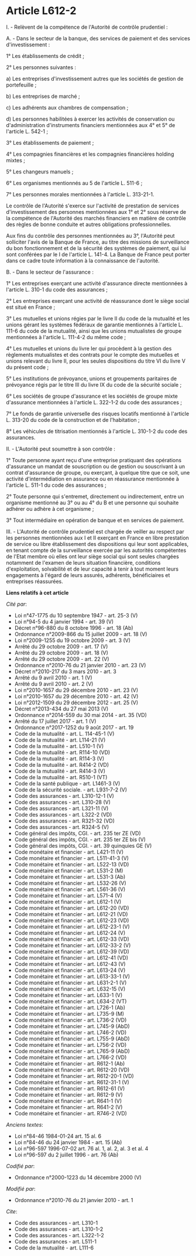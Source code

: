 # Article L612-2

I. - Relèvent de la compétence de l'Autorité de contrôle prudentiel : 

A. - Dans le secteur de la banque, des services de paiement et des services d'investissement : 

1° Les établissements de crédit ; 

2° Les personnes suivantes : 

a) Les entreprises d'investissement autres que les sociétés de gestion de portefeuille ; 

b) Les entreprises de marché ; 

c) Les adhérents aux chambres de compensation ; 

d) Les personnes habilitées à exercer les activités de conservation ou d'administration d'instruments financiers mentionnées
aux 4° et 5° de l'article L. 542-1 ; 

3° Les établissements de paiement ; 

4° Les compagnies financières et les compagnies financières holding mixtes ; 

5° Les changeurs manuels ; 

6° Les organismes mentionnés au 5 de l'article L. 511-6 ; 

7° Les personnes morales mentionnées à l'article L. 313-21-1. 

Le contrôle de l'Autorité s'exerce sur l'activité de prestation de services d'investissement des personnes mentionnées aux 1°
et 2° sous réserve de la compétence de l'Autorité des marchés financiers en matière de contrôle des règles de bonne conduite
et autres obligations professionnelles. 

Aux fins du contrôle des personnes mentionnées au 3°, l'Autorité peut solliciter l'avis de la Banque de France, au titre des
missions de surveillance du bon fonctionnement et de la sécurité des systèmes de paiement, qui lui sont conférées par le I de
l'article L. 141-4. La Banque de France peut porter dans ce cadre toute information à la connaissance de l'autorité. 

B. - Dans le secteur de l'assurance : 

1° Les entreprises exerçant une activité d'assurance directe mentionnées à l'article L. 310-1 du code des assurances ; 

2° Les entreprises exerçant une activité de réassurance dont le siège social est situé en France ; 

3° Les mutuelles et unions régies par le livre II du code de la mutualité et les unions gérant les systèmes fédéraux de
garantie mentionnés à l'article L. 111-6 du code de la mutualité, ainsi que les unions mutualistes de groupe mentionnées à
l'article L. 111-4-2 du même code ; 

4° Les mutuelles et unions du livre Ier qui procèdent à la gestion des règlements mutualistes et des contrats pour le compte
des mutuelles et unions relevant du livre II, pour les seules dispositions du titre VI du livre V du présent code ; 

5° Les institutions de prévoyance, unions et groupements paritaires de prévoyance régis par le titre III du livre IX du code
de la sécurité sociale ; 

6° Les sociétés de groupe d'assurance et les sociétés de groupe mixte d'assurance mentionnées à l'article L. 322-1-2 du code
des assurances ; 

7° Le fonds de garantie universelle des risques locatifs mentionné à l'article L. 313-20 du code de la construction et de
l'habitation ; 

8° Les véhicules de titrisation mentionnés à l'article L. 310-1-2 du code des assurances. 

II. - L'Autorité peut soumettre à son contrôle : 

1° Toute personne ayant reçu d'une entreprise pratiquant des opérations d'assurance un mandat de souscription ou de gestion
ou souscrivant à un contrat d'assurance de groupe, ou exerçant, à quelque titre que ce soit, une activité d'intermédiation en
assurance ou en réassurance mentionnée à l'article L. 511-1 du code des assurances ; 

2° Toute personne qui s'entremet, directement ou indirectement, entre un organisme mentionné au 3° ou au 4° du B et une
personne qui souhaite adhérer ou adhère à cet organisme ; 

3° Tout intermédiaire en opération de banque et en services de paiement. 

III. - L'Autorité de contrôle prudentiel est chargée de veiller au respect par les personnes mentionnées aux I et II exerçant
en France en libre prestation de service ou libre établissement des dispositions qui leur sont applicables, en tenant compte
de la surveillance exercée par les autorités compétentes de l'Etat membre où elles ont leur siège social qui sont seules
chargées notamment de l'examen de leurs situation financière, conditions d'exploitation, solvabilité et de leur capacité à
tenir à tout moment leurs engagements à l'égard de leurs assurés, adhérents, bénéficiaires et entreprises réassurées.

**Liens relatifs à cet article**

_Cité par_:

  - Loi n°47-1775 du 10 septembre 1947 - art. 25-3 (V)
  - Loi n°94-5 du 4 janvier 1994 - art. 39 (V)
  - Décret n°96-880 du 8 octobre 1996 - art. 18 (Ab)
  - Ordonnance n°2009-866 du 15 juillet 2009 - art. 18 (V)
  - Loi n°2009-1255 du 19 octobre 2009 - art. 3 (V)
  - Arrêté du 29 octobre 2009 - art. 17 (V)
  - Arrêté du 29 octobre 2009 - art. 18 (V)
  - Arrêté du 29 octobre 2009 - art. 22 (V)
  - Ordonnance n°2010-76 du 21 janvier 2010 - art. 23 (V)
  - Décret n°2010-217 du 3 mars 2010 - art. 3
  - Arrêté du 9 avril 2010 - art. 1 (V)
  - Arrêté du 9 avril 2010 - art. 2 (V)
  - Loi n°2010-1657 du 29 décembre 2010 - art. 23 (V)
  - Loi n°2010-1657 du 29 décembre 2010 - art. 42 (V)
  - Loi n°2012-1509 du 29 décembre 2012 - art. 25 (V)
  - Décret n°2013-434 du 27 mai 2013 (V)
  - Ordonnance n°2014-559 du 30 mai 2014 - art. 35 (VD)
  - Arrêté du 17 juillet 2017 - art. 1 (V)
  - Ordonnance n°2017-1252 du 9 août 2017 - art. 19
  - Code de la mutualité - art. L. 114-45-1 (V)
  - Code de la mutualité - art. L114-21 (V)
  - Code de la mutualité - art. L510-1 (V)
  - Code de la mutualité - art. R114-10 (VD)
  - Code de la mutualité - art. R114-3 (V)
  - Code de la mutualité - art. R414-2 (VD)
  - Code de la mutualité - art. R414-3 (V)
  - Code de la mutualité - art. R510-1 (VT)
  - Code de la santé publique - art. L1461-3 (V)
  - Code de la sécurité sociale. - art. L931-7-2 (V)
  - Code des assurances - art. L310-12-1 (V)
  - Code des assurances - art. L310-28 (V)
  - Code des assurances - art. L321-11 (V)
  - Code des assurances - art. L322-2 (VD)
  - Code des assurances - art. R321-32 (VD)
  - Code des assurances - art. R324-5 (V)
  - Code général des impôts, CGI. - art. 235 ter ZE (VD)
  - Code général des impôts, CGI. - art. 235 ter ZE bis (V)
  - Code général des impôts, CGI. - art. 39 quinquies GE (V)
  - Code monétaire et financier - art. L421-11 (V)
  - Code monétaire et financier - art. L511-41-3 (V)
  - Code monétaire et financier - art. L522-13 (VD)
  - Code monétaire et financier - art. L531-2 (M)
  - Code monétaire et financier - art. L531-3 (Ab)
  - Code monétaire et financier - art. L532-26 (V)
  - Code monétaire et financier - art. L561-36 (V)
  - Code monétaire et financier - art. L571-4 (V)
  - Code monétaire et financier - art. L612-1 (V)
  - Code monétaire et financier - art. L612-20 (VD)
  - Code monétaire et financier - art. L612-21 (VD)
  - Code monétaire et financier - art. L612-23 (VD)
  - Code monétaire et financier - art. L612-23-1 (V)
  - Code monétaire et financier - art. L612-24 (V)
  - Code monétaire et financier - art. L612-33 (VD)
  - Code monétaire et financier - art. L612-33-2 (V)
  - Code monétaire et financier - art. L612-39 (VD)
  - Code monétaire et financier - art. L612-41 (VD)
  - Code monétaire et financier - art. L612-43 (V)
  - Code monétaire et financier - art. L613-24 (V)
  - Code monétaire et financier - art. L613-33-1 (V)
  - Code monétaire et financier - art. L631-2-1 (V)
  - Code monétaire et financier - art. L632-15 (V)
  - Code monétaire et financier - art. L633-1 (V)
  - Code monétaire et financier - art. L634-2 (VT)
  - Code monétaire et financier - art. L726-1 (Ab)
  - Code monétaire et financier - art. L735-9 (M)
  - Code monétaire et financier - art. L736-2 (VD)
  - Code monétaire et financier - art. L745-9 (AbD)
  - Code monétaire et financier - art. L746-2 (VD)
  - Code monétaire et financier - art. L755-9 (AbD)
  - Code monétaire et financier - art. L756-2 (VD)
  - Code monétaire et financier - art. L765-9 (AbD)
  - Code monétaire et financier - art. L766-2 (VD)
  - Code monétaire et financier - art. R612-1 (Ab)
  - Code monétaire et financier - art. R612-20 (VD)
  - Code monétaire et financier - art. R612-20-1 (VD)
  - Code monétaire et financier - art. R612-31-1 (V)
  - Code monétaire et financier - art. R612-61 (V)
  - Code monétaire et financier - art. R612-9 (V)
  - Code monétaire et financier - art. R641-1 (V)
  - Code monétaire et financier - art. R641-2 (V)
  - Code monétaire et financier - art. R746-2 (VD)

_Anciens textes_:

  - Loi n°84-46 1984-01-24 art. 15 al. 6
  - Loi n°84-46 du 24 janvier 1984 - art. 15 (Ab)
  - Loi n°96-597 1996-07-02 art. 76 al. 1, al. 2, al. 3 et al. 4
  - Loi n°96-597 du 2 juillet 1996 - art. 76 (Ab)

_Codifié par_:

  - Ordonnance n°2000-1223 du 14 décembre 2000 (V)

_Modifié par_:

  - Ordonnance n°2010-76 du 21 janvier 2010 - art. 1

_Cite_:

  - Code des assurances - art. L310-1
  - Code des assurances - art. L310-1-2
  - Code des assurances - art. L322-1-2
  - Code des assurances - art. L511-1
  - Code de la mutualité - art. L111-6
